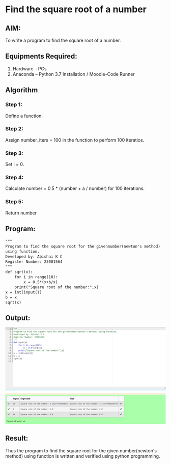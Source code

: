 # Find the square root of a number

## AIM:
To write a program to find the square root of a number.

## Equipments Required:
1. Hardware – PCs
2. Anaconda – Python 3.7 Installation / Moodle-Code Runner

## Algorithm
### Step 1:
Define a function.
### Step 2:
Assign number_iters = 100 in the function to perform 100 iteratios.
### Step 3:
Set i = 0.
### Step 4:
Calculate  number = 0.5 * (number + a / number) for 100 iterations.
### Step 5:
Return number

## Program:
```
"""
Program to find the square root for the givennumber(newton's method) using function.
Developed by: Abishai K C
Register Number: 23001564
"""
def sqrt(x):
    for i in range(10):
        x = 0.5*(x+b/x)
    print("Square root of the number:",x)
x = int(input())
b = x
sqrt(x)
```

## Output:
![gcd of two number](/Screenshot%202023-07-26%20173328.png)


## Result:
Thus the program to find the square root for the given number(newton's method) using function is written and verified using python programming.
